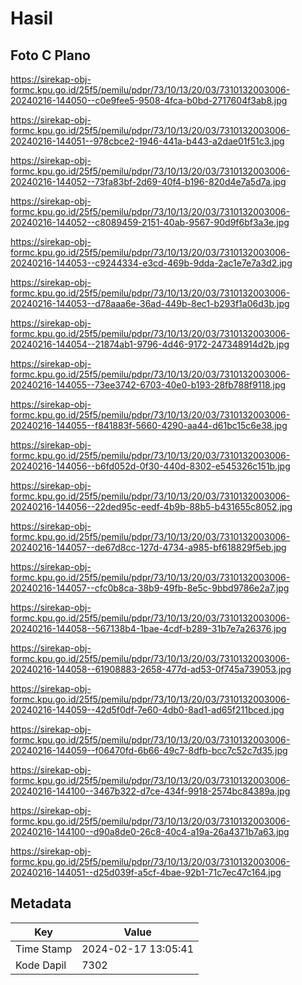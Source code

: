 # Hasil

## Foto C Plano

https://sirekap-obj-formc.kpu.go.id/25f5/pemilu/pdpr/73/10/13/20/03/7310132003006-20240216-144050--c0e9fee5-9508-4fca-b0bd-2717604f3ab8.jpg

https://sirekap-obj-formc.kpu.go.id/25f5/pemilu/pdpr/73/10/13/20/03/7310132003006-20240216-144051--978cbce2-1946-441a-b443-a2dae01f51c3.jpg

https://sirekap-obj-formc.kpu.go.id/25f5/pemilu/pdpr/73/10/13/20/03/7310132003006-20240216-144052--73fa83bf-2d69-40f4-b196-820d4e7a5d7a.jpg

https://sirekap-obj-formc.kpu.go.id/25f5/pemilu/pdpr/73/10/13/20/03/7310132003006-20240216-144052--c8089459-2151-40ab-9567-90d9f6bf3a3e.jpg

https://sirekap-obj-formc.kpu.go.id/25f5/pemilu/pdpr/73/10/13/20/03/7310132003006-20240216-144053--c9244334-e3cd-469b-9dda-2ac1e7e7a3d2.jpg

https://sirekap-obj-formc.kpu.go.id/25f5/pemilu/pdpr/73/10/13/20/03/7310132003006-20240216-144053--d78aaa6e-36ad-449b-8ec1-b293f1a06d3b.jpg

https://sirekap-obj-formc.kpu.go.id/25f5/pemilu/pdpr/73/10/13/20/03/7310132003006-20240216-144054--21874ab1-9796-4d46-9172-247348914d2b.jpg

https://sirekap-obj-formc.kpu.go.id/25f5/pemilu/pdpr/73/10/13/20/03/7310132003006-20240216-144055--73ee3742-6703-40e0-b193-28fb788f9118.jpg

https://sirekap-obj-formc.kpu.go.id/25f5/pemilu/pdpr/73/10/13/20/03/7310132003006-20240216-144055--f841883f-5660-4290-aa44-d61bc15c6e38.jpg

https://sirekap-obj-formc.kpu.go.id/25f5/pemilu/pdpr/73/10/13/20/03/7310132003006-20240216-144056--b6fd052d-0f30-440d-8302-e545326c151b.jpg

https://sirekap-obj-formc.kpu.go.id/25f5/pemilu/pdpr/73/10/13/20/03/7310132003006-20240216-144056--22ded95c-eedf-4b9b-88b5-b431655c8052.jpg

https://sirekap-obj-formc.kpu.go.id/25f5/pemilu/pdpr/73/10/13/20/03/7310132003006-20240216-144057--de67d8cc-127d-4734-a985-bf618829f5eb.jpg

https://sirekap-obj-formc.kpu.go.id/25f5/pemilu/pdpr/73/10/13/20/03/7310132003006-20240216-144057--cfc0b8ca-38b9-49fb-8e5c-9bbd9786e2a7.jpg

https://sirekap-obj-formc.kpu.go.id/25f5/pemilu/pdpr/73/10/13/20/03/7310132003006-20240216-144058--567138b4-1bae-4cdf-b289-31b7e7a26376.jpg

https://sirekap-obj-formc.kpu.go.id/25f5/pemilu/pdpr/73/10/13/20/03/7310132003006-20240216-144058--61908883-2658-477d-ad53-0f745a739053.jpg

https://sirekap-obj-formc.kpu.go.id/25f5/pemilu/pdpr/73/10/13/20/03/7310132003006-20240216-144059--42d5f0df-7e60-4db0-8ad1-ad65f211bced.jpg

https://sirekap-obj-formc.kpu.go.id/25f5/pemilu/pdpr/73/10/13/20/03/7310132003006-20240216-144059--f06470fd-6b66-49c7-8dfb-bcc7c52c7d35.jpg

https://sirekap-obj-formc.kpu.go.id/25f5/pemilu/pdpr/73/10/13/20/03/7310132003006-20240216-144100--3467b322-d7ce-434f-9918-2574bc84389a.jpg

https://sirekap-obj-formc.kpu.go.id/25f5/pemilu/pdpr/73/10/13/20/03/7310132003006-20240216-144100--d90a8de0-26c8-40c4-a19a-26a4371b7a63.jpg

https://sirekap-obj-formc.kpu.go.id/25f5/pemilu/pdpr/73/10/13/20/03/7310132003006-20240216-144051--d25d039f-a5cf-4bae-92b1-71c7ec47c164.jpg


## Metadata

| Key        | Value               |
| ---------- | ------------------- |
| Time Stamp | 2024-02-17 13:05:41 |
| Kode Dapil | 7302                |



